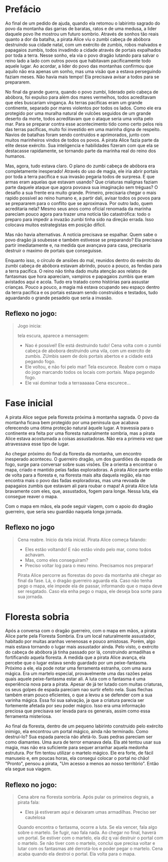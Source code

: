 # Prefácio

Ao final de um pedido de ajuda, quando ela retomou o labirinto sagrado do povo da montanha das garras de baratas, ratos e de uma medusa, a lider daquele povo lhe mostrou um futuro sombrio.
Através de sonhos tão reais quanto a dor da batalha, a pirata Alice viu o zumbi cabeça de abóbora destruindo sua cidade natal, com um exército de zumbis, robos malvados e papagaios zumbis, todos invadindo a cidade através de portais expalhados por toda a terra.
Nesse sonho, ela via o povo dragão lutando para salvar o reino lado a lado com outros povos que habitavam pacificamente todo aquele lugar.
Ao acordar, a lider do povo das montanhas confirmou que aquilo não era apenas um sonho, mas uma visão que a estava perseguindo faziam meses.
Não havia mais tempo! Ela precisava avisar a todos para se prepararem.

No final da grande guerra, quando o povo zumbi, liderado pelo cabeça de abóbora, foi expulso para além dos mares vermelhos, todos acreditavam que eles buscariam vingança. As terras pacificas eram um grande continente, separado por mares violentos por todos os lados.
Como ele era protegido por uma muralha natural de vulcões seguidos de um grande deserto da morte, todos acreditavam que o ataque seria uma volta pelo mar.
Para se preparar contra esse acontecimento tido como certo pelos reis das terras pacíficas, muito foi investido em uma marinha digna de respeito. Navios de batalhas foram sendo contruidos e aprimorados, junto com muitos marinheiros vindos de todos os povos.
A pirata Alice fazia parte da elite desse exército. Sua inteligencia e habilidades fizeram com que ela se destacasse rapidamente, se tornando parte da marinha real do reino dos humanos.

Mas, agora, tudo estava claro. O plano do zumbi cabeça de abóbora era completamente inesperado! Através do uso de magia, ele iria abrir portais por toda a terra pacífica e sua invasão pegaria todos de surpresa. E que armas eram aquelas que estavam usando? Que criaturas malignas faziam parte daquele ataque que agora povoava sua imaginação sem tréguas?
O desafio a sua frente era muito grande. Primeiro, precisaria chegar o mais rapido possível ao reino humano e, a partir dali, avisar todos os povos para se prepararem para o conflito que se aproximava. Por outro lado, quem acreditaria nela? Mesmo seus anos como oficial renomada da marinha pareciam pouco agora para trazer uma notícia tão catastrófica: todo o preparo para impedir a invazão zumbi tinha sido na direção errada. Isso colocava muitos estrategistas em posição dificil.

Mas não havia alternativas. A notícia precisava se espalhar. Quem sabe o povo dragão já soubesse e também estivesse se preparando? Ela precisava partir imediatamente e, na medida que avançava para casa, precisaria destruir o maximo de portais que conseguisse.

Enquanto isso, o círculo de ansiões do mal, reunidos dentro do exército do zumbi cabeça de abóbora estavam abrindo, pouco a pouco, as fendas para a terra pacífica. O reino não tinha dado muita atenção aos relatos de fantasmas que hora apareciam, vampiros e papagaios zumbis que eram avistados aqui e acola. Tudo era tratado como histórias para assustar crianças. Pouco a pouco, a magia má estava ocupando seu espaço dentro da terra pacífica e os portais estavam sendo construidos e testados, tudo aguardando o grande pesadelo que seria a invasão.


## Reflexo no jogo:

> Jogo inicia:
> 
> tela escura, aparece a mensagem:
>  - Nao é possível! Ele está destruindo tudo!
> Cena volta com o zumbi cabeça de abobora destruindo uma vila, com um exercito de zumbis. ZUmbis saem de dois portais abertos e a cidade está pegando fogo.
>  - Ele voltou, e não foi pelo mar!
> Tela escurece. Reabre com o mapa do jogo marcando todos os locais com portais. Mapa pegando fogo.
>  - Ele vai dominar toda a terraaaaaa
> Cena escurece...


# Fase inicial

A pirata Alice segue pela floresta próxima à montanha sagrada. O povo da montanha ficava bem protegido por uma peninsula que acabava oferecendo uma ótima proteção natural àquele lugar. A travessia para o continente era feita por uma floresta naturalmente sombria, mas a pirata Alice estava acostumada a coisas assustadoras. Não era a primeira vez que atravessava esse tipo de lugar.

Ao chegar próximo do final da floresta da montanha, um encontro inesperado aconteceu. O guerreiro dragão, um dos guardiões da espada de fogo, surge para conversar sobre suas visões. Ele a orienta a encontrar o mapa, criado e mantido pelas fadas exploradoras. A pirata Alice parte então de volta para a floresta e, na floresta mais alta daquela região, ela nao encontra mais o povo das fadas exploradoras, mas uma revoada de papagaios zumbis que estavam ali para roubar o mapa! A pirata Alice luta bravamente com eles, que, assustados, fogem para longe. Nessa luta, ela consegue reaver o mapa.

Com o mapa em mãos, ela pode seguir viagem, com o apoio do dragão guerreiro, que seria seu guardião naquela longa jornada.

## Reflexo no jogo

> Cena reabre. Inicio da tela inicial.
> Pirata Alice começa falando:
>  - Eles estão voltando! E não estão vindo pelo mar, como todos achavam.
>  - Mas, como eles conseguiram?
>  - Preciso voltar log para o meu reino. Precisamos nos preparar!
> 
> Pirata Alice percorre as florestas do povo da montanha até chegar ao final da fase. Lá, o dragão guerreiro aguarda ela.
> Caso não tenha pego o mapa, ele impede ela de passar, informando que o mapa deve ser resgatado.
> Caso ela enha pego o mapa, ele deseja boa sorte para sua jornada.
	


# Floresta sobria

Após a conversa com o dragão guerreiro, com o mapa em mãos, a pirata Alice parte pela Floresta Sombria. Era um local naturalmente assustador, habitado por muitas aranhas venenosas e pouco amistosas. Porém, algo mais estava tornando o lugar mais assustador ainda. Pelo visto, o exército do cabeça de abóbora já tinha passado por lá, construindo armadilhas e fortificando aquela floresta. A medida que a pirata Alice avança, ela percebe que o lugar estava sendo guardado por um peixe-fantasma. Próximo a ele, ela pode notar uma ferramenta estranha, com uma aura mágica. Era um martelo especial, provavelmente uma das razões pelas quais aquele peixe-fantasma estar ali.
A luta com o fantasma é uma experiência nova para a pirata. Apesar de já ter lutado com muitas criaturas, os seus golpes de espada pareciam nao surtir efeito nela. Suas flechas também eram pouco eficientes, o que a levou a se defender com a sua varinha mágica. Essa foi sua salvação, ja que a criatura parecia ser fortemente afetada por seu poder mágico. Isso era uma informação preciosa que precisava ser levada para os generais, assim como essa ferramenta misteriosa.

Ao final da floresta, dentro de um pequeno labirinto construido pelo exército inimigo, ela encontrou um portal mágico, ainda não terminado. Como destruí-lo? Sua espada parecia não afetá-lo. Suas pedras pareciam ser como diamantes. Uma aura de terror emanava dela. Ela até tentou usar sua magia, mas não era suficiente para sequer arranhar aquela medonha estrutura. Por fim tentou utilizar o martelo mágico. Ele era forte, de fácil manuseio e, em poucas horas, ela consegui colocar o portal no chão! "Pronto", pensou a pirata, "Um acesso a menos ao nosso território". Então ela segue sua viagem.

## Reflexo no jogo:

> Cena abre na floresta sombria. Após pular os primeiros degrais, a pirata fala:
>  - Eles já estiveram aqui e deixaram umas armadilhas. Preciso ser cautelosa
> 
> Quando encontra o fantasma, ocorre a luta. Se ela vencer, fala algo sobre o martelo. Se fugir, nao fala nada.
> Ao chegar no final, haverá um portal. 
> Se estiver com o martelo, ela diz q vai destruir o portal com o martelo.
> Se não tiver com o martelo, conclui que precisa voltar e lutar com os fantasmas até derrotá-los e poder pegar o martelo.
> Cena acaba quando ela destroi o portal. Ela volta para o mapa.
	
	
	
	
	
	
	
	
	
	
	
	
	
	
	
	
	
